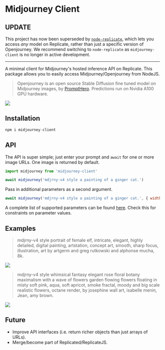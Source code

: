 # Midjourney Client

## UPDATE

This project has now been superseded by [`node-replicate`](https://github.com/oelin/node-replicate), which lets you access *any* model on Replicate, rather than just a specific version of Openjourney. We recommend switching to `node-replicate` as `midjourney-client` is no longer in active development.

---

A minimal client for Midjourney's hosted inference API on Replicate. This package allows you to easily access Midjourney/Openjourney from NodeJS.

> Openjourney is an open source Stable Diffusion fine tuned model on Midjourney images, by [PromptHero](https://prompthero.com/). Predictions run on Nvidia A100 GPU hardware.

<img src='https://github.com/oelin/midjourney-client/blob/main/images/elf.png'>


## Installation

```js
npm i midjourney-client
```


## API

The API is super simple; just enter your prompt and `await` for one or more image URLs. One image is returned by default.

```js
import midjourney from 'midjourney-client'
```

```js
await midjourney('mdjrny-v4 style a painting of a ginger cat.')
```

Pass in additional parameters as a second argument.

```js
await midjourney('mdjrny-v4 style a painting of a ginger cat.', { width: 1024 })
```

A complete list of supported parameters can be found [here](https://replicate.com/prompthero/openjourney/api#inputs). Check this for constraints on parameter values.


## Examples

> mdjrny-v4 style portrait of female elf, intricate, elegant, highly detailed, digital painting, artstation, concept art, smooth, sharp focus, illustration, art by artgerm and greg rutkowski and alphonse mucha, 8k.

<img src='https://github.com/oelin/midjourney-client/blob/main/images/elf2.png'>

> mdjrny-v4 style whimsical fantasy elegant rose floral botany maximalism with a wave of flowers garden flowing flowers floating in misty soft pink, aqua, soft apricot, smoke fractal, moody and big scale realistic flowers, octane render, by josephine wall art, isabelle menin, Jean, amy brown.

<img src='https://github.com/oelin/midjourney-client/blob/main/images/flowers.png'>


## Future

- Improve API interfaces (i.e. return richer objects than just arrays of URLs).
- Merge/become part of Replicated/ReplicateJS. 
